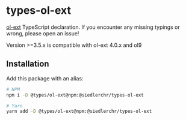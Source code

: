 # types-ol-ext

[ol-ext](https://github.com/Viglino/ol-ext) TypeScript declaration. If you encounter any missing typings or wrong, please open an issue!

Version >=3.5.x is compatible with ol-ext 4.0.x and ol9

## Installation

Add this package with an alias:

```sh
# NPM
npm i -D @types/ol-ext@npm:@siedlerchr/types-ol-ext

# Yarn
yarn add -D @types/ol-ext@npm:@siedlerchr/types-ol-ext
```
